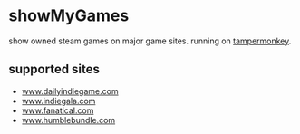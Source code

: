 # showMyGames
show owned steam games on major game sites. running on [tampermonkey](https://www.tampermonkey.net/).

## supported sites
- www.dailyindiegame.com
- www.indiegala.com
- www.fanatical.com
- www.humblebundle.com

